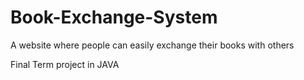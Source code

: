 # Book-Exchange-System
A website where people can easily exchange their books with others

Final Term project in JAVA
